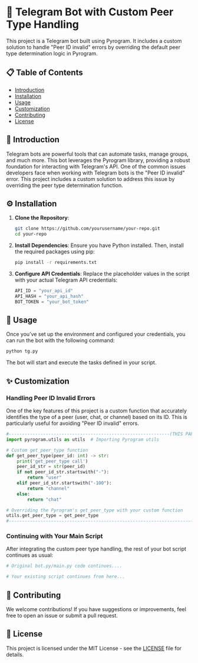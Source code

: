 # 🚀 Telegram Bot with Custom Peer Type Handling

This project is a Telegram bot built using Pyrogram. It includes a custom solution to handle "Peer ID invalid" errors by overriding the default peer type determination logic in Pyrogram.

## 📋 Table of Contents
- [Introduction](#introduction)
- [Installation](#installation)
- [Usage](#usage)
- [Customization](#customization)
- [Contributing](#contributing)
- [License](#license)

## 🌟 Introduction

Telegram bots are powerful tools that can automate tasks, manage groups, and much more. This bot leverages the Pyrogram library, providing a robust foundation for interacting with Telegram's API. One of the common issues developers face when working with Telegram bots is the "Peer ID invalid" error. This project includes a custom solution to address this issue by overriding the peer type determination function.

## ⚙️ Installation

1. **Clone the Repository**:
   ```bash
   git clone https://github.com/yourusername/your-repo.git
   cd your-repo
   ```

2. **Install Dependencies**:
   Ensure you have Python installed. Then, install the required packages using pip:
   ```bash
   pip install -r requirements.txt
   ```

3. **Configure API Credentials**:
   Replace the placeholder values in the script with your actual Telegram API credentials:
   ```python
   API_ID = "your_api_id"
   API_HASH = "your_api_hash"
   BOT_TOKEN = "your_bot_token"
   ```

## 🚀 Usage

Once you’ve set up the environment and configured your credentials, you can run the bot with the following command:

```bash
python tg.py
```

The bot will start and execute the tasks defined in your script.

## ✨ Customization

### Handling Peer ID Invalid Errors

One of the key features of this project is a custom function that accurately identifies the type of a peer (user, chat, or channel) based on its ID. This is particularly useful for avoiding "Peer ID invalid" errors.

```python
#-------------------------------------------------------------(THIS PART FOR REMOVE PEER-ID INVALID)----------------------
import pyrogram.utils as utils  # Importing Pyrogram utils

# Custom get_peer_type function
def get_peer_type(peer_id: int) -> str:
    print('get_peer_type call')
    peer_id_str = str(peer_id)
    if not peer_id_str.startswith("-"):
        return "user"
    elif peer_id_str.startswith("-100"):
        return "channel"
    else:
        return "chat"

# Overriding the Pyrogram's get_peer_type with your custom function
utils.get_peer_type = get_peer_type
#--------------------------------------------------------------------------------------------------------------------------
```

### Continuing with Your Main Script

After integrating the custom peer type handling, the rest of your bot script continues as usual:

```python
# Original bot.py/main.py code continues....

# Your existing script continues from here...
```

## 🤝 Contributing

We welcome contributions! If you have suggestions or improvements, feel free to open an issue or submit a pull request.

## 📝 License

This project is licensed under the MIT License - see the [LICENSE](LICENSE) file for details.
